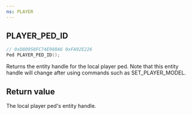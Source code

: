 ```yaml
---
ns: PLAYER
---
```

## PLAYER_PED_ID

```c
// 0xD80958FC74E988A6 0xFA92E226
Ped PLAYER_PED_ID();
```

Returns the entity handle for the local player ped. Note that this entity handle will change after using commands such as SET\_PLAYER\_MODEL.

## Return value
The local player ped's entity handle.
